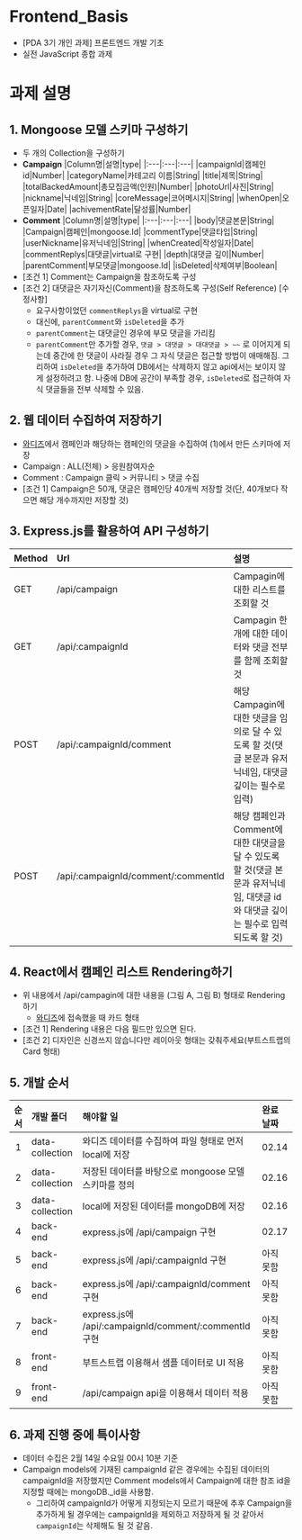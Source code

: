 # Frontend_Basis
- [PDA 3기 개인 과제] 프론트엔드 개발 기초
- 실전 JavaScript 종합 과제

# 과제 설명
## 1. Mongoose 모델 스키마 구성하기
- 두 개의 Collection을 구성하기
- <b>Campaign</b>
  |Column명|설명|type|
  |:---|:---|:---|
  |campaignId|캠페인 id|Number|
  |categoryName|카테고리 이름|String|
  |title|제목|String|
  |totalBackedAmount|총모집금액(인원)|Number|
  |photoUrl|사진|String|
  |nickname|닉네임|String|
  |coreMessage|코어메시지|String|
  |whenOpen|오픈일자|Date|
  |achivementRate|달성률|Number|
- <b>Comment</b>
  |Column명|설명|type|
  |:---|:---|:---|
  |body|댓글본문|String|
  |Campaign|캠페인|mongoose.Id|
  |commentType|댓글타입|String|
  |userNickname|유저닉네임|String|
  |whenCreated|작성일자|Date|
  |commentReplys|대댓글|virtual로 구현|
  |depth|대댓글 깊이|Number|
  |parentComment|부모댓글|mongoose.Id|
  |isDeleted|삭제여부|Boolean|
- [조건 1] Comment는 Campaign을 참조하도록 구성
- [조건 2] 대댓글은 자기자신(Comment)을 참조하도록 구성(Self Reference)
  [수정사항]
  - 요구사항이었던 `commentReplys`을 virtual로 구현
  - 대신에, `parentComment`와 `isDeleted`을 추가
  - `parentComment`는 대댓글인 경우에 부모 댓글을 가리킴
  - `parentComment`만 추가할 경우, `댓글 > 대댓글 > 대대댓글 > ~~` 로 이어지게 되는데 중간에 한 댓글이 사라질 경우 그 자식 댓글은 접근할 방법이 애매해짐. 그리하여 `isDeleted`을 추가하여 DB에서는 삭제하지 않고 api에서는 보이지 않게 설정하려고 함. 나중에 DB에 공간이 부족할 경우, `isDeleted`로 접근하여 자식 댓글들을 전부 삭제할 수 있음.

## 2. 웹 데이터 수집하여 저장하기
- [와디즈](https://www.wadiz.kr/web/wreward/main?order=support)에서 캠페인과 해당하는 캠페인의 댓글을 수집하여 (1)에서 만든 스키마에 저장
- Campaign : ALL(전체) > 응원참여자순
- Comment : Campaign 클릭 > 커뮤니티 > 댓글 수집
- [조건 1] Campaign은 50개, 댓글은 캠페인당 40개씩 저장할 것(단, 40개보다 작으면 해당 개수까지만 저장할 것)

## 3. Express.js를 활용하여 API 구성하기
|Method|Url|설명|
|:---|:---|:---|
|GET|/api/campaign|Campagin에 대한 리스트를 조회할 것|
|GET|/api/:campaignId|Campagin 한 개에 대한 데이터와 댓글 전부를 함께 조회할 것|
|POST|/api/:campaignId/comment|해당 Campagin에 대한 댓글을 임의로 달 수 있도록 할 것(댓글 본문과 유저닉네임, 대댓글 깊이는 필수로 입력)
|POST|/api/:campaignId/comment/:commentId|해당 캠페인과 Comment에 대한 대댓글을 달 수 있도록 할 것(댓글 본문과 유저닉네임, 대댓글 id와 대댓글 깊이는 필수로 입력되도록 할 것)

## 4. React에서 캠페인 리스트 Rendering하기
- 위 내용에서 /api/campagin에 대한 내용을 (그림 A, 그림 B) 형태로 Rendering 하기
  - [와디즈](https://www.wadiz.kr/web/wreward/main?order=support)에 접속했을 때 카드 형태
- [조건 1] Rendering 내용은 다음 필드만 있으면 된다.
- [조건 2] 디자인은 신경쓰지 않습니다만 레이아웃 형태는 갖춰주세요(부트스트랩의 Card 형태)

## 5. 개발 순서
|순서|개발 폴더|해야할 일|완료 날짜|
|:---:|:---|:---|:---|
|1|data-collection|와디즈 데이터를 수집하여 파일 형태로 먼저 local에 저장|02.14|
|2|data-collection|저장된 데이터를 바탕으로 mongoose 모델 스키마를 정의|02.16|
|3|data-collection|local에 저장된 데이터를 mongoDB에 저장|02.16|
|4|back-end|express.js에 /api/campaign 구현|02.17|
|5|back-end|express.js에 /api/:campaignId 구현|아직 못함|
|6|back-end|express.js에 /api/:campaignId/comment 구현|아직 못함|
|7|back-end|express.js에 /api/:campaignId/comment/:commentId 구현|아직 못함|
|8|front-end|부트스트랩 이용해서 샘플 데이터로 UI 적용|아직 못함|
|9|front-end|/api/campaign api을 이용해서 데이터 적용|아직 못함|

## 6. 과제 진행 중에 특이사항
- 데이터 수집은 2월 14일 수요일 00시 10분 기준
- Campaign models에 기재된 campaignId 같은 경우에는 수집된 데이터의 campaignId을 저장했지만 Comment models에서 Campaign에 대한 참조 id을 지정할 때에는 mongoDB._id을 사용함. 
  - 그리하여 campaignId가 어떻게 지정되는지 모르기 때문에 추후 Campaign을 추가하게 될 경우에는 campaignId을 제외하고 저장하게 될 것 같아서 `campaignId`는 삭제해도 될 것 같음.